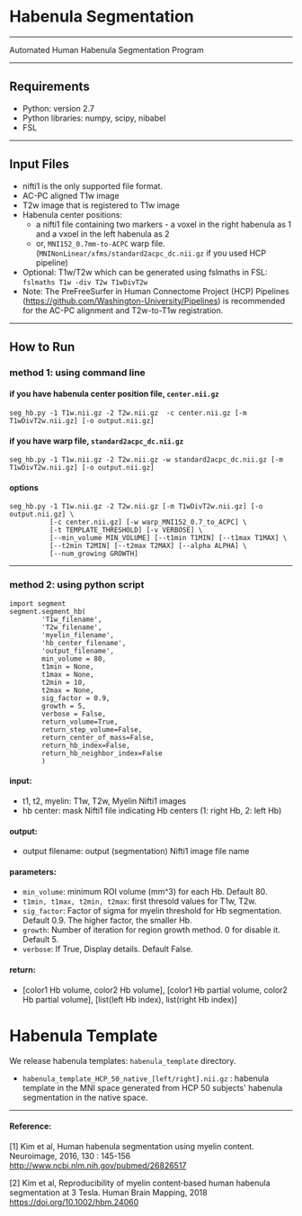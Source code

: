 # Habenula Segmentation
---
Automated Human Habenula Segmentation Program

---
## Requirements
* Python: version 2.7
* Python libraries: numpy, scipy, nibabel
* FSL

---
## Input Files
* nifti1 is the only supported file format.
* AC-PC aligned T1w image
* T2w image that is registered to T1w image
* Habenula center positions:
    * a nifti1 file containing two markers - a voxel in the right habenula as 1 and a vxoel in the left habenula as 2
    * or, `MNI152_0.7mm-to-ACPC` warp file. (`MNINonLinear/xfms/standard2acpc_dc.nii.gz` if you used HCP pipeline)
* Optional: T1w/T2w which can be generated using fslmaths in FSL: `fslmaths T1w -div T2w T1wDivT2w`
* Note: The PreFreeSurfer in Human Connectome Project (HCP) Pipelines (https://github.com/Washington-University/Pipelines) is recommended for the AC-PC alignment and T2w-to-T1w registration.

---
## How to Run

### method 1: using command line

#### if you have habenula center position file, `center.nii.gz`

```
seg_hb.py -1 T1w.nii.gz -2 T2w.nii.gz  -c center.nii.gz [-m T1wDivT2w.nii.gz] [-o output.nii.gz]
```

#### if you have warp file, `standard2acpc_dc.nii.gz`

```
seg_hb.py -1 T1w.nii.gz -2 T2w.nii.gz -w standard2acpc_dc.nii.gz [-m T1wDivT2w.nii.gz] [-o output.nii.gz]
```

#### options

```
seg_hb.py -1 T1w.nii.gz -2 T2w.nii.gz [-m T1wDivT2w.nii.gz] [-o output.nii.gz] \
          [-c center.nii.gz] [-w warp_MNI152_0.7_to_ACPC] \
          [-t TEMPLATE_THRESHOLD] [-v VERBOSE] \
          [--min_volume MIN_VOLUME] [--t1min T1MIN] [--t1max T1MAX] \
          [--t2min T2MIN] [--t2max T2MAX] [--alpha ALPHA] \
          [--num_growing GROWTH]
```

---
### method 2: using python script
```
import segment
segment.segment_hb(
        'T1w_filename',
        'T2w_filename',
        'myelin_filename',
        'hb_center_filename',
        'output_filename',
        min_volume = 80,
        t1min = None,
        t1max = None,
        t2min = 10,
        t2max = None,
        sig_factor = 0.9,
        growth = 5,
        verbose = False,
        return_volume=True,
        return_step_volume=False,
        return_center_of_mass=False,
        return_hb_index=False,
        return_hb_neighbor_index=False
        )
```

#### input:
*  t1, t2, myelin: T1w, T2w, Myelin Nifti1 images
*  hb center: mask Nifti1 file indicating Hb centers (1: right Hb, 2: left Hb)

#### output:
*  output filename: output (segmentation) Nifti1 image file name

#### parameters:
*  `min_volume`: minimum ROI volume (mm^3) for each Hb. Default 80.
*  `t1min, t1max, t2min, t2max`: first thresold values for T1w, T2w.
*  `sig_factor`: Factor of sigma for myelin threshold for Hb segmentation. Default 0.9. The higher factor, the smaller Hb.
*  `growth`: Number of iteration for region growth method. 0 for disable it. Default 5.
*  `verbose`: If True, Display details. Default False.

#### return:
*  [color1 Hb volume, color2 Hb volume], [color1 Hb partial volume, color2 Hb partial volume], [list(left Hb index), list(right Hb index)]

# Habenula Template
We release habenula templates: `habenula_template` directory.
* `habenula_template_HCP_50_native_[left/right].nii.gz` : habenula template in the MNI space generated from HCP 50 subjects' habenula segmentation in the native space.

---
#### Reference:

[1] Kim et al, Human habenula segmentation using myelin content. Neuroimage, 2016, 130 : 145-156 http://www.ncbi.nlm.nih.gov/pubmed/26826517

[2] Kim et al, Reproducibility of myelin content‐based human habenula segmentation at 3 Tesla. Human Brain Mapping, 2018 https://doi.org/10.1002/hbm.24060

